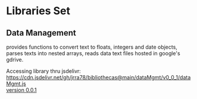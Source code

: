 # Libraries Set

## Data Management
provides functions to convert text to floats, integers and date objects, parses texts into nested arrays, reads data text files hosted in google's gdrive. <br>

Accessing library thru jsdelivr: <br>
https://cdn.jsdelivr.net/gh/jrra78/bibliothecas@main/dataMgmt/v0_0_1/dataMgmt.js <br>
[version 0.0.1](https://cdn.jsdelivr.net/gh/jrra78/bibliothecas@main/dataMgmt/v0_0_1/dataMgmt.js)
